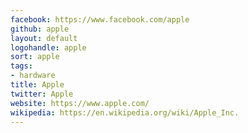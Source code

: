 ```yaml
---
facebook: https://www.facebook.com/apple
github: apple
layout: default
logohandle: apple
sort: apple
tags:
- hardware
title: Apple
twitter: Apple
website: https://www.apple.com/
wikipedia: https://en.wikipedia.org/wiki/Apple_Inc.
---
```

